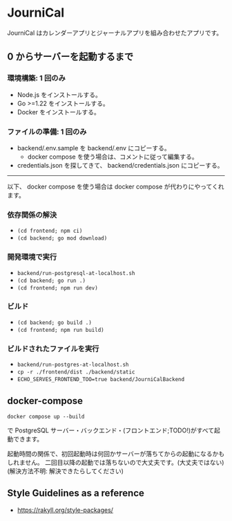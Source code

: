 # JourniCal

JourniCal はカレンダーアプリとジャーナルアプリを組み合わせたアプリです。

## 0 からサーバーを起動するまで

### 環境構築: 1 回のみ

- Node.js をインストールする。
- Go >=1.22 をインストールする。
- Docker をインストールする。

### ファイルの準備: 1 回のみ

- backend/.env.sample を backend/.env にコピーする。
  - docker compose を使う場合は、コメントに従って編集する。
- credentials.json を探してきて、 backend/credentials.json にコピーする。

---

以下、 docker compose を使う場合は docker compose が代わりにやってくれます。

### 依存関係の解決

- `(cd frontend; npm ci)`
- `(cd backend; go mod download)`

### 開発環境で実行

- `backend/run-postgresql-at-localhost.sh`
- `(cd backend; go run .)`
- `(cd frontend; npm run dev)`

### ビルド

- `(cd backend; go build .)`
- `(cd frontend; npm run build)`

### ビルドされたファイルを実行

- `backend/run-postgres-at-localhost.sh`
- `cp -r ./frontend/dist ./backend/static`
- `ECHO_SERVES_FRONTEND_TOO=true backend/JourniCalBackend`

## docker-compose

```
docker compose up --build
```

で PostgreSQL サーバー・バックエンド・(フロントエンド;TODO!)がすべて起動できます。

起動時間の関係で、初回起動時は何回かサーバーが落ちてからの起動になるかもしれません。
二回目以降の起動では落ちないので大丈夫です。(大丈夫ではない) (解決方法不明: 解決できたらしてください)

## Style Guidelines as a reference

- <https://rakyll.org/style-packages/>
